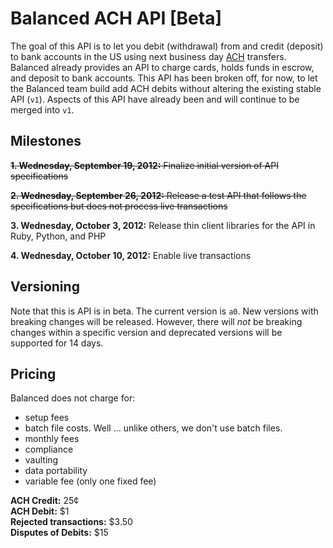 # Balanced ACH API [Beta]

The goal of this API is to let you debit (withdrawal) from and credit (deposit)
to bank accounts in the US using next business day
[ACH](http://en.wikipedia.org/wiki/Automated_Clearing_House) transfers.
Balanced already provides an API to charge cards, holds funds in escrow,
and deposit to bank accounts. This API has been broken off, for now, to let the
Balanced team build add ACH debits without altering the existing stable API
(`v1`). Aspects of this API have already been and will continue to be merged
into `v1`.


## Milestones

~~**1. Wednesday, September 19, 2012:** Finalize initial version of API
specifications~~

~~**2. Wednesday, September 26, 2012:** Release a test API that follows the
specifications but does not process live transactions~~

**3. Wednesday, October 3, 2012:** Release thin client libraries for the API in
Ruby, Python, and PHP

**4. Wednesday, October 10, 2012:** Enable live transactions


## Versioning

Note that this is API is in beta. The current version is `a0`. New versions
with breaking changes will be released. However, there will *not* be breaking
changes within a specific version and deprecated versions will be supported for
14 days.


## Pricing

Balanced does not charge for:
* setup fees
* batch file costs. Well ... unlike others, we don't use batch files.
* monthly fees
* compliance
* vaulting
* data portability
* variable fee (only one fixed fee)

**ACH Credit:** 25¢<br>
**ACH Debit:** $1<br>
**Rejected transactions:** $3.50<br>
**Disputes of Debits:** $15<br>